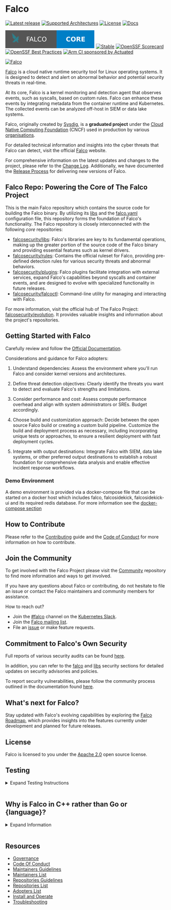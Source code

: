 # Falco

[![Latest release](https://img.shields.io/github/v/release/falcosecurity/falco?style=for-the-badge)](https://github.com/falcosecurity/falco/releases/latest) [![Supported Architectures](https://img.shields.io/badge/ARCHS-x86__64%7Caarch64-blueviolet?style=for-the-badge)](https://github.com/falcosecurity/falco/releases/latest) [![License](https://img.shields.io/github/license/falcosecurity/falco?style=for-the-badge)](COPYING) [![Docs](https://img.shields.io/badge/docs-latest-green.svg?style=for-the-badge)](https://falco.org/docs)

[![Falco Core Repository](https://github.com/falcosecurity/evolution/blob/main/repos/badges/falco-core-blue.svg)](https://github.com/falcosecurity/evolution/blob/main/REPOSITORIES.md#core-scope) [![Stable](https://img.shields.io/badge/status-stable-brightgreen?style=for-the-badge)](https://github.com/falcosecurity/evolution/blob/main/REPOSITORIES.md#stable)  [![OpenSSF Scorecard](https://img.shields.io/ossf-scorecard/github.com/falcosecurity/falco?label=openssf%20scorecard&style=for-the-badge)](https://scorecard.dev/viewer/?uri=github.com/falcosecurity/falco)  [![OpenSSF Best Practices](https://img.shields.io/cii/summary/2317?label=OpenSSF%20Best%20Practices&style=for-the-badge)](https://bestpractices.coreinfrastructure.org/projects/2317) <a href="https://actuated.dev/"><img alt="Arm CI sponsored by Actuated" src="https://docs.actuated.dev/images/actuated-badge.png" width="120px"></img></a>

[![Falco](https://falco.org/img/brand/falco-horizontal-color.svg)](https://falco.org)

[Falco](https://falco.org/) is a cloud native runtime security tool for Linux operating systems. It is designed to detect and alert on abnormal behavior and potential security threats in real-time.

At its core, Falco is a kernel monitoring and detection agent that observes events, such as syscalls, based on custom rules. Falco can enhance these events by integrating metadata from the container runtime and Kubernetes. The collected events can be analyzed off-host in SIEM or data lake systems.

Falco, originally created by [Sysdig](https://sysdig.com), is a **graduated project** under the [Cloud Native Computing Foundation](https://cncf.io) (CNCF) used in production by various [organisations](https://github.com/falcosecurity/falco/blob/master/ADOPTERS.md).

For detailed technical information and insights into the cyber threats that Falco can detect, visit the official [Falco](https://falco.org/) website.

For comprehensive information on the latest updates and changes to the project, please refer to the [Change Log](CHANGELOG.md). Additionally, we have documented the [Release Process](RELEASE.md) for delivering new versions of Falco.

## Falco Repo: Powering the Core of The Falco Project

This is the main Falco repository which contains the source code for building the Falco binary. By utilizing its [libs](https://github.com/falcosecurity/libs) and the [falco.yaml](falco.yaml) configuration file, this repository forms the foundation of Falco's functionality. The Falco repository is closely interconnected with the following *core* repositories:

- [falcosecurity/libs](https://github.com/falcosecurity/libs): Falco's libraries are key to its fundamental operations, making up the greater portion of the source code of the Falco binary and providing essential features such as kernel drivers.
- [falcosecurity/rules](https://github.com/falcosecurity/rules): Contains the official ruleset for Falco, providing pre-defined detection rules for various security threats and abnormal behaviors.
- [falcosecurity/plugins](https://github.com/falcosecurity/plugins/): Falco plugins facilitate integration with external services, expand Falco's capabilities beyond syscalls and container events, and are designed to evolve with specialized functionality in future releases.
- [falcosecurity/falcoctl](https://github.com/falcosecurity/falcoctl): Command-line utility for managing and interacting with Falco.

For more information, visit the official hub of The Falco Project: [falcosecurity/evolution](https://github.com/falcosecurity/evolution). It provides valuable insights and information about the project's repositories.

## Getting Started with Falco

Carefully review and follow the [Official Documentation](https://falco.org/docs/install-operate/).

Considerations and guidance for Falco adopters:

1. Understand dependencies: Assess the environment where you'll run Falco and consider kernel versions and architectures.

2. Define threat detection objectives: Clearly identify the threats you want to detect and evaluate Falco's strengths and limitations.

3. Consider performance and cost: Assess compute performance overhead and align with system administrators or SREs. Budget accordingly.

4. Choose build and customization approach: Decide between the open source Falco build or creating a custom build pipeline. Customize the build and deployment process as necessary, including incorporating unique tests or approaches, to ensure a resilient deployment with fast deployment cycles.

5. Integrate with output destinations: Integrate Falco with SIEM, data lake systems, or other preferred output destinations to establish a robust foundation for comprehensive data analysis and enable effective incident response workflows.

### Demo Environment

A demo environment is provided via a docker-compose file that can be started on a docker host which includes falco, falcosidekick, falcosidekick-ui and its required redis database. For more information see the [docker-compose section](docker/docker-compose/)

## How to Contribute

Please refer to the [Contributing](https://github.com/falcosecurity/.github/blob/main/CONTRIBUTING.md) guide and the [Code of Conduct](https://github.com/falcosecurity/evolution/blob/main/CODE_OF_CONDUCT.md) for more information on how to contribute.

## Join the Community

To get involved with the Falco Project please visit the [Community](https://github.com/falcosecurity/community) repository to find more information and ways to get involved.

If you have any questions about Falco or contributing, do not hesitate to file an issue or contact the Falco maintainers and community members for assistance.

How to reach out?

 - Join the [#falco](https://kubernetes.slack.com/messages/falco) channel on the [Kubernetes Slack](https://slack.k8s.io).
 - Join the [Falco mailing list](https://lists.cncf.io/g/cncf-falco-dev).
 - File an [issue](https://github.com/falcosecurity/falco/issues) or make feature requests.

## Commitment to Falco's Own Security

Full reports of various security audits can be found [here](./audits/).

In addition, you can refer to the [falco](https://github.com/falcosecurity/falco/security) and [libs](https://github.com/falcosecurity/libs/security) security sections for detailed updates on security advisories and policies.

To report security vulnerabilities, please follow the community process outlined in the documentation found [here](https://github.com/falcosecurity/.github/blob/main/SECURITY.md).

## What's next for Falco?

Stay updated with Falco's evolving capabilities by exploring the [Falco Roadmap](https://github.com/orgs/falcosecurity/projects/5), which provides insights into the features currently under development and planned for future releases.

## License

Falco is licensed to you under the [Apache 2.0](./COPYING) open source license.

## Testing

<details>
	<summary>Expand Testing Instructions</summary>

Falco's [Build Falco from source](https://falco.org/docs/install-operate/source/) is the go-to resource to understand how to build Falco from source. In addition, the [falcosecurity/libs](https://github.com/falcosecurity/libs) repository offers additional valuable information about tests and debugging of Falco's underlying libraries and kernel drivers.

Here's an example of a `cmake` command that will enable everything you need for all unit tests of this repository:

```bash
cmake \
-DUSE_BUNDLED_DEPS=ON \
-DBUILD_LIBSCAP_GVISOR=ON \
-DBUILD_BPF=ON \
-DBUILD_DRIVER=ON \
-DBUILD_FALCO_MODERN_BPF=ON \
-DCREATE_TEST_TARGETS=ON \
-DBUILD_FALCO_UNIT_TESTS=ON ..;
```

Build and run the unit test suite:

```bash
nproc=$(grep processor /proc/cpuinfo | tail -n 1 | awk '{print $3}');
make -j$(($nproc-1)) falco_unit_tests;
# Run the tests
sudo ./unit_tests/falco_unit_tests;
```

Optionally, build the driver of your choice and test run the Falco binary to perform manual tests.

Lastly, The Falco Project has moved its Falco regression tests to [falcosecurity/testing](https://github.com/falcosecurity/testing).


</details>

</br>

## Why is Falco in C++ rather than Go or {language}?

<details>
	<summary>Expand Information</summary>

1. The first lines of code at the base of Falco were written some time ago, where Go didn't yet have the same level of maturity and adoption as today.
2. The Falco execution model is sequential and mono-thread due to the statefulness requirements of the tool, and so most of the concurrency-related selling points of the Go runtime would not be leveraged at all.
3. The Falco code deals with very low-level programming in many places (e.g. some headers are shared with the eBPF probe and the Kernel module), and we all know that interfacing Go with C is possible but brings tons of complexity and tradeoffs to the table.
4. As a security tool meant to consume a crazy high throughput of events per second, Falco needs to squeeze performance in all hot paths at runtime and requires deep control on memory allocation, which the Go runtime can't provide (there's also garbage collection involved).
5. Although Go didn't suit the engineering requirements of the core of Falco, we still thought that it could be a good candidate for writing Falco extensions through the plugin system. This is the main reason we gave special attention and high priority to the development of the plugin-sdk-go.
6. Go is not a requirement for having statically-linked binaries. In fact, we provide fully-static Falco builds since few years. The only issue with those is that the plugin system can't be supported with the current dynamic library model we currently have.
7. The plugin system has been envisioned to support multiple languages, so on our end maintaining a C-compatible codebase is the best strategy to ensure maximum cross-language compatibility.
8. In general, plugins have GLIBC requirements/dependencies because they have low-level C bindings required for dynamic loading. A potential solution for the future could be to also support plugin to be statically-linked at compilation time and so released as bundled in the Falco binary. Although no work started yet in this direction, this would solve most issues you reported and would provide a totally-static binary too. Of course, this would not be compatible with dynamic loading anymore, but it may be a viable solution for our static-build flavor of Falco.
9. Memory safety is definitely a concern and we try our best to keep an high level of quality even though C++ is quite error prone. For instance, we try to use smart pointers whenever possible, we build the libraries with an address sanitizer in our CI, we run Falco through Valgrind before each release, and have ways to stress-test it to detect performance regressions or weird memory usage (e.g. https://github.com/falcosecurity/event-generator). On top of that, we also have third parties auditing the codebase by time to time. None of this make a perfect safety standpoint of course, but we try to maximize our odds. Go would definitely make our life easier from this perspective, however the tradeoffs never made it worth it so far due to the points above.
10. The C++ codebase of falcosecurity/libs, which is at the core of Falco, is quite large and complex. Porting all that code to another language would be a major effort requiring lots of development resource and with an high chance of failure and regression. As such, our approach so far has been to choose refactors and code polishing instead, up until we'll reach an optimal level of stability, quality, and modularity, on that portion of code. This would allow further developments to be smoother and more feasibile in the future.

</details>
</br>

## Resources

 - [Governance](https://github.com/falcosecurity/evolution/blob/main/GOVERNANCE.md)
 - [Code Of Conduct](https://github.com/falcosecurity/evolution/blob/main/CODE_OF_CONDUCT.md)
 - [Maintainers Guidelines](https://github.com/falcosecurity/evolution/blob/main/MAINTAINERS_GUIDELINES.md)
 - [Maintainers List](https://github.com/falcosecurity/evolution/blob/main/MAINTAINERS.md)
 - [Repositories Guidelines](https://github.com/falcosecurity/evolution/blob/main/REPOSITORIES.md)
 - [Repositories List](https://github.com/falcosecurity/evolution/blob/main/README.md#repositories)
 - [Adopters List](https://github.com/falcosecurity/falco/blob/master/ADOPTERS.md)
 - [Install and Operate](https://falco.org/docs/install-operate/)
 - [Troubleshooting](https://falco.org/docs/troubleshooting/)
